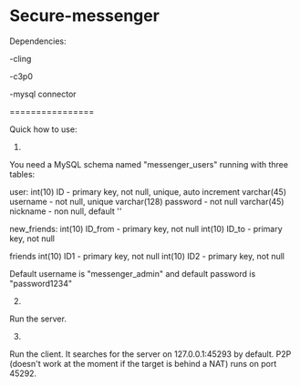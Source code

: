 Secure-messenger
================

Dependencies:

-cling

-c3p0

-mysql connector

================

Quick how to use:

1.
You need a MySQL schema named "messenger_users" running with three tables:

user:
int(10) ID            - primary key, not null, unique, auto increment
varchar(45) username  - not null, unique
varchar(128) password - not null
varchar(45) nickname  - non null, default ''

new_friends:
int(10) ID_from   - primary key, not null
int(10) ID_to     - primary key, not null

friends 
int(10) ID1     - primary key, not null
int(10) ID2     - primary key, not null

Default username is "messenger_admin" and default password is "password1234"

2.
Run the server.

3.
Run the client. It searches for the server on 127.0.0.1:45293 by default. P2P (doesn't work at the moment if the target is behind a NAT) runs on port 45292.

